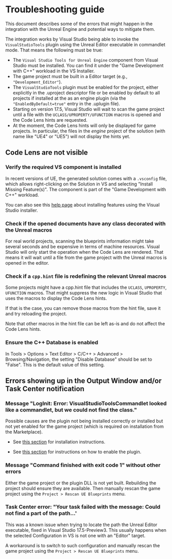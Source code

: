 # Troubleshooting guide

This document describes some of the errors that might happen in the integration with the Unreal Engine and potential ways to mitigate them.

The integration works by Visual Studio being able to invoke the `VisualStudioTools` plugin using the Unreal Editor executable in commandlet mode. That means the following must be true:

- The `Visual Studio Tools for Unreal Engine` component from Visual Studio must be installed. You can find it under the "Game Development with C++" workload in the VS Installer.
- The game project must be built in a Editor target (e.g., `"Development_Editor"`).
- The `VisualStudioTools` plugin must be enabled for the project, either explicitly in the .uproject descriptor file or be enabled by default to all projects if installed at the as an engine plugin (via the `"EnabledByDefault=true"` entry in the .uplugin file).
- Starting on version 17.5, Visual Studio will wait to scan the game project until a file with the `UCLASS/UPROPERTY/UFUNCTION` macros is opened and the Code Lens hints are requested.
- At the moment, the Code Lens hints will only be displayed for game projects. In particular, the files in the _engine_ project of the solution (with name like "UE4" or "UE5") will not display the hints yet.

## Code Lens are not visible

### Verify the required VS component is installed

In recent versions of UE, the generated solution comes with a `.vsconfig` file, which allows right-clicking on the Solution in VS and selecting "Install Missing Feature(s)". The component is part of the "Game Development with C++" workload.

You can also see this [help page](https://learn.microsoft.com/en-us/visualstudio/install/install-visual-studio?view=vs-2022#step-4---choose-workloads) about installing features using the Visual Studio installer.

### Check if the opened documents have any class decorated with the Unreal macros

For real world projects, scanning the blueprints information might take several seconds and be expensive in terms of machine resources. Visual Studio will only start the operation when the Code Lens are rendered. That means it will wait until a file from the game project with the Unreal macros is opened in the editor.

### Check if a `cpp.hint` file is redefining the relevant Unreal macros

Some projects might have a cpp.hint file that includes the `UCLASS`, `UPROPERTY`, `UFUNCTION` macros. That might suppress the new logic in Visual Studio that uses the macros to display the Code Lens hints.

If that is the case, you can remove those macros from the hint file, save it and try reloading the project.

Note that other macros in the hint file can be left as-is and do not affect the Code Lens hints.

### Ensure the C++ Database is enabled

In Tools > Options > Text Editor > C/C++ > Advanced > Browsing/Navigation, the setting "Disable Database" should be set to "False". This is the default value of this setting.

## Errors showing up in the Output Window and/or Task Center notification

### Message "LogInit: Error: VisualStudioToolsCommandlet looked like a commandlet, but we could not find the class."

Possible causes are the plugin not being installed correctly or installed but not yet enabled for the game project (which is required on installation from the Marketplace).

- See [this section](../README.md#building-and-installing) for installation instructions.

- See [this section](../README.md#optional-enabling-the-plugin) for instructions on how to enable the plugin.

### Message "Command finished with exit code 1" without other errors

Either the game project or the plugin DLL is not yet built. Rebuilding the project should ensure they are available. Then manually rescan the game project using the `Project > Rescan UE Blueprints` menu.

### Task Center error: "Your task failed with the message: Could not find a part of the path...'

This was a known issue when trying to locate the path the Unreal Editor executable, fixed in Visual Studio 17.5-Preview3. This usually happens when the selected Configuration in VS is not one with an "Editor" target.

A workaround is to switch to such configuration and manually rescan the game project using the `Project > Rescan UE Blueprints` menu.
